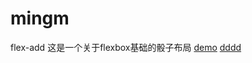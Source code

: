 # mingm
 flex-add
这是一个关于flexbox基础的骰子布局
[demo](https://q878067583.github.io/mingm/index.html)
[dddd](https://q878067583.github.io/mingm/image/练习/dddd.html) 